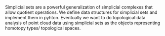 Simplicial sets are a powerful generalization of simplicial complexes that allow quotient operations. We define data structures for simplicial sets and implement them in pyhton. Eventually we want to do topological data analysis of point cloud data using simplicial sets as the objects representing homotopy types/ topological spaces.  
